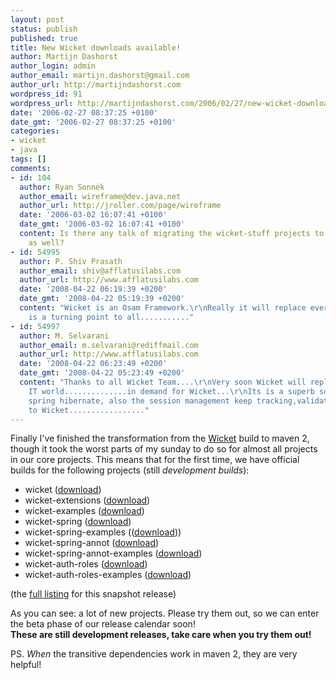 ```yaml
---
layout: post
status: publish
published: true
title: New Wicket downloads available!
author: Martijn Dashorst
author_login: admin
author_email: martijn.dashorst@gmail.com
author_url: http://martijndashorst.com
wordpress_id: 91
wordpress_url: http://martijndashorst.com/2006/02/27/new-wicket-downloads-available/
date: '2006-02-27 08:37:25 +0100'
date_gmt: '2006-02-27 08:37:25 +0100'
categories:
- wicket
- java
tags: []
comments:
- id: 104
  author: Ryan Sonnek
  author_email: wireframe@dev.java.net
  author_url: http://jroller.com/page/wireframe
  date: '2006-03-02 16:07:41 +0100'
  date_gmt: '2006-03-02 16:07:41 +0100'
  content: Is there any talk of migrating the wicket-stuff projects to use maven2
    as well?
- id: 54995
  author: P. Shiv Prasath
  author_email: shiv@afflatusilabs.com
  author_url: http://www.afflatusilabs.com
  date: '2008-04-22 06:19:39 +0200'
  date_gmt: '2008-04-22 05:19:39 +0200'
  content: "Wicket is an Osam Framework.\r\nReally it will replace everything........\r\nIt
    is a turning point to all..........."
- id: 54997
  author: M. Selvarani
  author_email: m.selvarani@rediffmail.com
  author_url: http://www.afflatusilabs.com
  date: '2008-04-22 06:23:49 +0200'
  date_gmt: '2008-04-22 05:23:49 +0200'
  content: "Thanks to all Wicket Team....\r\nVery soon Wicket will replace the whole
    IT world..............in demand for Wicket...\r\nIts is a superb solution with
    spring hibernate, also the session management keep tracking,validation etc...\r\nHatsOff
    to Wicket................."
---
```

<p>Finally I've finished the transformation from the <a href="http://wicket.sf.net">Wicket</a> build to maven 2, though it took the worst parts of my sunday to do so for almost all projects in our core projects. This means that for the first time, we have official builds for the following projects (still <i>development builds</i>):</p>
<ul>
<li>wicket (<a href="http://prdownloads.sourceforge.net/wicket/wicket-1.2-20060227-0200-bin.zip?download">download</a>)</li>
<li>wicket-extensions (<a href="http://prdownloads.sourceforge.net/wicket/wicket-extensions-1.2-20060227-0200-bin.zip?download">download</a>)</li>
<li>wicket-examples (<a href="http://prdownloads.sourceforge.net/wicket/wicket-examples-1.2-20060227-0200-bin.zip?download">download</a>)</li>
<li>wicket-spring (<a href="http://prdownloads.sourceforge.net/wicket/wicket-spring-1.2-20060227-0200-bin.zip?download">download</a>)</li>
<li>wicket-spring-examples ((<a href="http://prdownloads.sourceforge.net/wicket/wicket-spring-examples-1.2-20060227-0200-bin.zip?download">download</a>))</li>
<li>wicket-spring-annot (<a href="http://prdownloads.sourceforge.net/wicket/wicket-spring-annot-1.2-20060227-0200-bin.zip?download">download</a>)</li>
<li>wicket-spring-annot-examples (<a href="http://prdownloads.sourceforge.net/wicket/wicket-spring-annot-examples-1.2-20060227-0200-bin.zip?download">download</a>)</li>
<li>wicket-auth-roles (<a href="http://prdownloads.sourceforge.net/wicket/wicket-auth-roles-1.2-20060227-0200-bin.zip?download">download</a>)</li>
<li>wicket-auth-roles-examples (<a href="http://prdownloads.sourceforge.net/wicket/wicket-auth-roles-examples-1.2-20060227-0200-bin.zip?download">download</a>)</li>
</ul>
<p>(the <a href="http://sourceforge.net/project/showfiles.php?group_id=119783&package_id=173489&release_id=396977">full listing</a> for this snapshot release</a>)</p>
<p>
As you can see: a lot of new projects. Please try them out, so we can enter the beta phase of our release calendar soon!<br />
<b>These are still development releases, take care when you try them out!</b></p>
<p>
PS. <i>When</i> the transitive dependencies work in maven 2, they are very helpful!</p>
